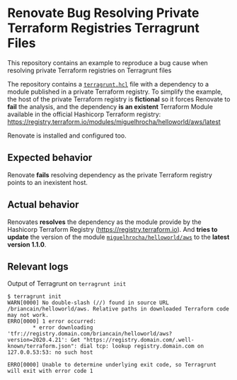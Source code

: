 # Renovate Bug Resolving Private Terraform Registries Terragrunt Files

This repository contains an example to reproduce a bug cause when resolving private Terraform registries on Terragrunt files

The repository contains a [`terragrunt.hcl`](/terragrunt.hcl) file with a dependency to a module published in a private Terraform registry.
To simplify the example, the host of the private Terraform registry is **fictional** so it forces Renovate to **fail** the analysis, and the dependency **is an existent** Terraform Module available in the official Hashicorp Terraform registry:
https://registry.terraform.io/modules/miguelhrocha/helloworld/aws/latest

Renovate is installed and configured too.

## Expected behavior

Renovate **fails** resolving dependency as the private Terraform registry points to an inexistent host.

## Actual behavior

Renovates **resolves** the dependency as the module provide by the Hashicorp Terraform Registry (https://registry.terraform.io). And **tries to update**
the version of the module [`miguelhrocha/helloworld/aws`](https://registry.terraform.io/modules/miguelhrocha/helloworld/aws/latest) to the **latest version 1.1.0**.


## Relevant logs

Output of Terragrunt on `terragrunt init`

```console
$ terragrunt init
WARN[0000] No double-slash (//) found in source URL /briancain/helloworld/aws. Relative paths in downloaded Terraform code may not work. 
ERRO[0000] 1 error occurred:
        * error downloading 'tfr://registry.domain.com/briancain/helloworld/aws?version=2020.4.21': Get "https://registry.domain.com/.well-known/terraform.json": dial tcp: lookup registry.domain.com on 127.0.0.53:53: no such host
 
ERRO[0000] Unable to determine underlying exit code, so Terragrunt will exit with error code 1
```
